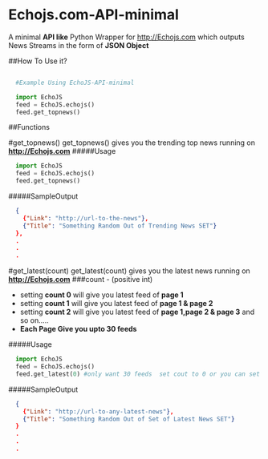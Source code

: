 # Echojs.com-API-minimal
A minimal <b>API like</b> Python Wrapper for http://Echojs.com which outputs News Streams in the form of <b>JSON Object</b>

##How To Use it?
```py

  #Example Using EchoJS-API-minimal

  import EchoJS
  feed = EchoJS.echojs()
  feed.get_topnews()
  ```
  
##Functions

#get_topnews()
get_topnews() gives you the trending top news running on <b>http://Echojs.com</b>
#####Usage
```py
  import EchoJS
  feed = EchoJS.echojs()
  feed.get_topnews()
```
#####SampleOutput
```json
  {
    {"Link": "http://url-to-the-news"},
    {"Title": "Something Random Out of Trending News SET"}
  },
  .
  .
  .
```

#get_latest(count)
get_latest(count) gives you the latest news running on <b>http://Echojs.com</b>
###count - (positive int) 
* setting <b>count 0</b> will give you latest feed of <b>page 1</b>
* setting <b>count 1</b> will give you latest feed of <b>page 1 & page 2</b>
* setting <b>count 2</b> will give you latest feed of <b>page 1,page 2 & page 3</b> and so on.....
* <b>Each Page Give you upto 30 feeds</b>


#####Usage
```py
  import EchoJS
  feed = EchoJS.echojs()
  feed.get_latest(0) #only want 30 feeds  set cout to 0 or you can set count 1,2,3,4....... for more
```
#####SampleOutput
```json
  {
    {"Link": "http://url-to-any-latest-news"},
    {"Title": "Something Random Out of Set of Latest News SET"}
  }
  .
  .
  .
```
